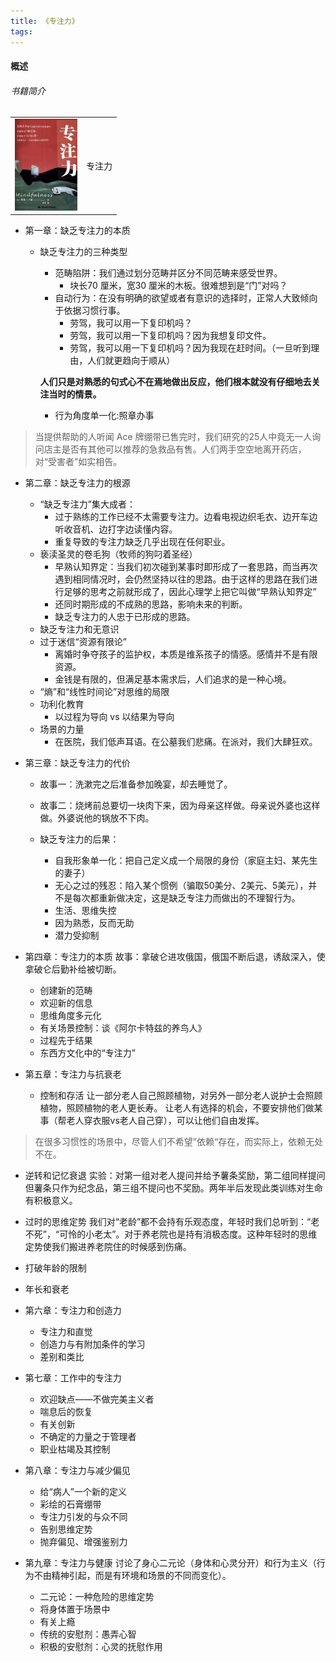 ```yaml
---
title: 《专注力》
tags:
---
```

#### 概述
###### 书籍简介
<table>
    <tr>
        <td><img src="../images/books/book_zhuanzhuli.jpg" width="100"/></td>
        <td>专注力</td>
    </tr>
</table>

+ 第一章：缺乏专注力的本质
  - 缺乏专注力的三种类型
    - 范畴陷阱：我们通过划分范畴并区分不同范畴来感受世界。
      - 块长70 厘⽶，宽30 厘⽶的⽊板。很难想到是“门”对吗？
    - 自动行为：在没有明确的欲望或者有意识的选择时，正常⼈⼤致倾向于依据习惯⾏事。
      - 劳驾，我可以⽤⼀下复印机吗？
      - 劳驾，我可以⽤⼀下复印机吗？因为我想复印⽂件。 
      - 劳驾，我可以⽤⼀下复印机吗？因为我现在赶时间。（一旦听到理由，⼈们就更趋向于顺从）
        
    **⼈们只是对熟悉的句式⼼不在焉地做出反应，他们根本就没有仔细地去关注当时的情景。**
    - 行为角度单一化:照章办事
>当提供帮助的⼈听闻 Ace 牌绷带已售完时，我们研究的25⼈中竟⽆⼀⼈询问店主是否有其他可以推荐的急救品有售。⼈们两⼿空空地离开药店，对“受害者”如实相告。


+ 第二章：缺乏专注力的根源
  + “缺乏专注力”集大成者：
    + 过于熟练的工作已经不太需要专注力。边看电视边织毛衣、边开车边听收音机、边打字边读懂内容。
    + 重复导致的专注力缺乏几乎出现在任何职业。
  + 亵渎圣灵的卷毛狗（牧师的狗叼着圣经）
    + 早熟认知界定：当我们初次碰到某事时即形成了⼀套思路，⽽当再次遇到相同情况时，会仍然坚持以往的思路。由于这样的思路在我们进⾏⾜够的思考之前就形成了，因此⼼理学上把它叫做“早熟认知界定”
    + 还同时期形成的不成熟的思路，影响未来的判断。
    + 缺乏专注力的人忠于已形成的思路。
  + 缺乏专注力和无意识
  + 过于迷信“资源有限论”
    + 离婚时争夺孩子的监护权，本质是维系孩子的情感。感情并不是有限资源。
    + 金钱是有限的，但满足基本需求后，人们追求的是一种心境。
  + “熵”和“线性时间论”对思维的局限
  + 功利化教育
    + 以过程为导向 vs 以结果为导向
  + 场景的力量
    + 在医院，我们低声耳语。在公墓我们悲痛。在派对，我们大肆狂欢。


+ 第三章：缺乏专注力的代价
  + 故事一：洗漱完之后准备参加晚宴，却去睡觉了。
  + 故事二：烧烤前总要切一块肉下来，因为母亲这样做。母亲说外婆也这样做。外婆说他的锅放不下肉。

  + 缺乏专注力的后果：
    + ⾃我形象单⼀化：把自己定义成一个局限的身份（家庭主妇、某先生的妻子）
    + ⽆⼼之过的残忍：陷入某个惯例（骗取50美分、2美元、5美元），并不是每次都重新做决定，这是缺乏专注力而做出的不理智行为。
    + ⽣活、思维失控
    + 因为熟悉，反而无助
    + 潜⼒受抑制

+ 第四章：专注力的本质
故事：拿破仑进攻俄国，俄国不断后退，诱敌深入，使拿破仑后勤补给被切断。

  + 创建新的范畴
  + 欢迎新的信息
  + 思维角度多元化
  + 有关场景控制：谈《阿尔卡特兹的养鸟人》
  + 过程先于结果
  + 东西方文化中的“专注力”




+ 第五章：专注力与抗衰老
  + 控制和存活
让一部分老人自己照顾植物，对另外一部分老人说护士会照顾植物，照顾植物的老人更长寿。
让老人有选择的机会，不要安排他们做某事（帮老人穿衣服vs老人自己穿），可以让他们自由发挥。
> 在很多习惯性的场景中，尽管人们不希望”依赖“存在，而实际上，依赖无处不在。
  + 逆转和记忆衰退
实验：对第一组对老人提问并给予薯条奖励，第二组同样提问但薯条只作为纪念品，第三组不提问也不奖励。两年半后发现此类训练对生命有积极意义。
  + 过时的思维定势
我们对“老龄”都不会持有乐观态度，年轻时我们总听到：“老不死”，“可怜的小老太”。对于养老院也是持有消极态度。这种年轻时的思维定势使我们搬进养老院住的时候感到伤痛。
  + 打破年龄的限制
  + 年长和衰老
  
+ 第六章：专注力和创造力
  + 专注力和直觉
  + 创造力与有附加条件的学习
  + 差别和类比
  
+ 第七章：工作中的专注力
  + 欢迎缺点——不做完美主义者
  + 喘息后的恢复
  + 有关创新
  + 不确定的力量之于管理者
  + 职业枯竭及其控制

+ 第八章：专注力与减少偏见
  + 给“病人”一个新的定义
  + 彩绘的石膏绷带
  + 专注力引发的与众不同
  + 告别思维定势
  + 抛弃偏见、增强鉴别力


+ 第九章：专注力与健康
讨论了身心二元论（身体和心灵分开）和行为主义（行为不由精神引起，而是有环境和场景的不同而变化）。
  + 二元论：一种危险的思维定势
  + 将身体置于场景中
  + 有关上瘾
  + 传统的安慰剂：愚弄心智
  + 积极的安慰剂：心灵的抚慰作用